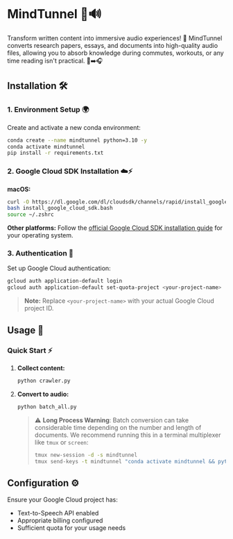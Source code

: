 # MindTunnel 🧠🔊

Transform written content into immersive audio experiences! 🎵 MindTunnel converts research papers, essays, and documents into high-quality audio files, allowing you to absorb knowledge during commutes, workouts, or any time reading isn't practical. 📖➡️🎧

## Installation 🛠️

### 1. Environment Setup 🌍

Create and activate a new conda environment:

```bash
conda create --name mindtunnel python=3.10 -y
conda activate mindtunnel
pip install -r requirements.txt
```

### 2. Google Cloud SDK Installation ☁️⚡

**macOS:**
```bash
curl -O https://dl.google.com/dl/cloudsdk/channels/rapid/install_google_cloud_sdk.bash
bash install_google_cloud_sdk.bash
source ~/.zshrc
```

**Other platforms:** Follow the [official Google Cloud SDK installation guide](https://cloud.google.com/sdk/docs/install) for your operating system.

### 3. Authentication 🔐

Set up Google Cloud authentication:

```bash
gcloud auth application-default login
gcloud auth application-default set-quota-project <your-project-name>
```

> **Note:** Replace `<your-project-name>` with your actual Google Cloud project ID.

## Usage 🚀

### Quick Start ⚡

1. **Collect content:**
   ```bash
   python crawler.py
   ```

2. **Convert to audio:**
   ```bash
   python batch_all.py
   ```

   > ⚠️ **Long Process Warning**: Batch conversion can take considerable time depending on the number and length of documents. We recommend running this in a terminal multiplexer like `tmux` or `screen`:
   > 
   > ```bash
   > tmux new-session -d -s mindtunnel
   > tmux send-keys -t mindtunnel "conda activate mindtunnel && python batch_all.py" Enter
   > ```

## Configuration ⚙️

Ensure your Google Cloud project has:
- Text-to-Speech API enabled
- Appropriate billing configured
- Sufficient quota for your usage needs
